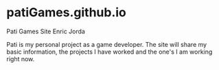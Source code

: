 patiGames.github.io
===================

Pati Games Site
Enric Jorda

Pati is my personal project as a game developer.
The site will share my basic information, the projects I have worked and the one's I am working right now.